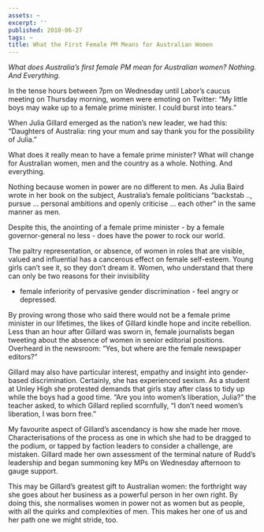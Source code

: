```yaml
---
assets: ~
excerpt: ''
published: 2010-06-27
tags: ~
title: What the First Female PM Means for Australian Women
---
```

*What does Australia’s first female PM mean for Australian women?
Nothing. And Everything.*

In the tense hours between 7pm on Wednesday until Labor’s caucus meeting
on Thursday morning, women were emoting on Twitter: “My little boys may
wake up to a female prime minister. I could burst into tears.”

When Julia Gillard emerged as the nation’s new leader, we had this:
“Daughters of Australia: ring your mum and say thank you for the
possibility of Julia.”

What does it really mean to have a female prime minister? What will
change for Australian women, men and the country as a whole. Nothing.
And everything.

Nothing because women in power are no different to men. As Julia Baird
wrote in her book on the subject, Australia’s female politicians
“backstab .., pursue … personal ambitions and openly criticise … each
other” in the same manner as men.

Despite this, the anointing of a female prime minister - by a female
governor-general no less - does have the power to rock our world.

The paltry representation, or absence, of women in roles that are
visible, valued and influential has a cancerous effect on female
self-esteem. Young girls can’t see it, so they don’t dream it. Women,
who understand that there can only be two reasons for their invisibility
- female inferiority of pervasive gender discrimination - feel angry or
depressed.

By proving wrong those who said there would not be a female prime
minister in our lifetimes, the likes of Gillard kindle hope and incite
rebellion. Less than an hour after Gillard was sworn in, female
journalists began tweeting about the absence of women in senior
editorial positions. Overheard in the newsroom: “Yes, but where are the
female newspaper editors?”

Gillard may also have particular interest, empathy and insight into
gender-based discrimination. Certainly, she has experienced sexism. As a
student at Unley High she protested demands that girls stay after class
to tidy up while the boys had a good time. “Are you into women’s
liberation, Julia?” the teacher asked, to which Gillard replied
scornfully, “I don’t need women’s liberation, I was born free.”

My favourite aspect of Gillard’s ascendancy is how she made her move.
Characterisations of the process as one in which she had to be dragged
to the podium, or tapped by faction leaders to consider a challenge, are
mistaken. Gillard made her own assessment of the terminal nature of
Rudd’s leadership and began summoning key MPs on Wednesday afternoon to
gauge support.

This may be Gillard’s greatest gift to Australian women: the forthright
way she goes about her business as a powerful person in her own right.
By doing this, she normalises women in power not as women but as people,
with all the quirks and complexities of men. This makes her one of us
and her path one we might stride, too.
